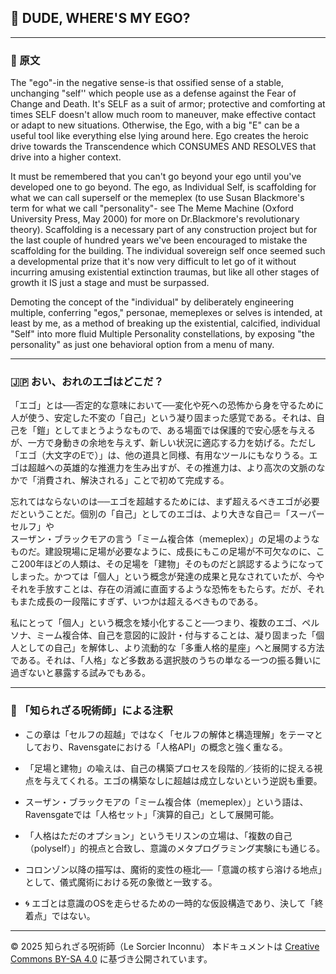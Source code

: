
## 🧛 DUDE, WHERE'S MY EGO?

---

### 🧛 原文

The "ego"-in the negative sense-is that ossified sense of a stable, unchanging "self'' which people use as a defense against the Fear of Change and Death. It's SELF as a suit of armor; protective and comforting at times SELF doesn't allow much room to maneuver, make effective contact or adapt to new situations. Otherwise, the Ego, with a big "E" can be a useful tool like everything else lying around here. Ego creates the heroic drive towards the Transcendence which CONSUMES AND RESOLVES that drive into a higher context. 

It must be remembered that you can't go beyond your ego until  you've developed one to go beyond. The ego, as Individual Self, is scaffolding for what we can call superself or the memeplex (to use Susan Blackmore's term for what we call "personality"- see The Meme Machine (Oxford University Press, May 2000) for more on Dr.Blackmore's revolutionary theory). Scaffolding is a necessary part of any construction project but for the last couple of hundred years we've been encouraged to mistake the scaffolding for the building. The individual sovereign self once seemed such a developmental prize that it's now very difficult to let go of it without incurring amusing existential extinction traumas, but like all other stages of growth it IS just a stage and must be surpassed.

Demoting the concept of the "individual" by deliberately engineering multiple, conferring "egos," personae, memeplexes or selves is intended, at least by me, as a method of breaking up the existential, calcified, individual "Self"
into more fluid Multiple Personality constellations, by
exposing "the personality" as just one behavioral option
from a menu of many.

---

### 🇯🇵 おい、おれのエゴはどこだ？

「エゴ」とは──否定的な意味において──変化や死への恐怖から身を守るために人が使う、安定した不変の「自己」という凝り固まった感覚である。それは、自己を「鎧」としてまとうようなもので、ある場面では保護的で安心感を与えるが、一方で身動きの余地を与えず、新しい状況に適応する力を妨げる。ただし「エゴ（大文字のEで）」は、他の道具と同様、有用なツールにもなりうる。エゴは超越への英雄的な推進力を生み出すが、その推進力は、より高次の文脈のなかで「消費され、解決される」ことで初めて完成する。

忘れてはならないのは──エゴを超越するためには、まず超えるべきエゴが必要だということだ。個別の「自己」としてのエゴは、より大きな自己＝「スーパーセルフ」や  
スーザン・ブラックモアの言う「ミーム複合体（memeplex）」の足場のようなものだ。建設現場に足場が必要なように、成長にもこの足場が不可欠なのに、ここ200年ほどの人類は、その足場を「建物」そのものだと誤認するようになってしまった。かつては「個人」という概念が発達の成果と見なされていたが、今やそれを手放すことは、存在の消滅に直面するような恐怖をもたらす。だが、それもまた成長の一段階にすぎず、いつかは超えるべきものである。

私にとって「個人」という概念を矮小化すること──つまり、複数のエゴ、ペルソナ、ミーム複合体、自己を意図的に設計・付与することは、凝り固まった「個人としての自己」を解体し、より流動的な「多重人格的星座」へと展開する方法である。それは、「人格」など多数ある選択肢のうちの単なる一つの振る舞いに過ぎないと暴露する試みでもある。

---

### 🐌 「知られざる呪術師」による注釈

- この章は「セルフの超越」ではなく「セルフの解体と構造理解」をテーマとしており、Ravensgateにおける「人格API」の概念と強く重なる。
- 「足場と建物」の喩えは、自己の構築プロセスを段階的／技術的に捉える視点を与えてくれる。エゴの構築なしに超越は成立しないという逆説も重要。
- スーザン・ブラックモアの「ミーム複合体（memeplex）」という語は、Ravensgateでは「人格セット」「演算的自己」として展開可能。
- 「人格はただのオプション」というモリスンの立場は、「複数の自己（polyself）」的視点と合致し、意識のメタプログラミング実験にも通じる。
- コロンゾン以降の描写は、魔術的変性の極北──「意識の核すら溶ける地点」として、儀式魔術における死の象徴と一致する。

- 🌀 エゴとは意識のOSを走らせるための一時的な仮設構造であり、決して「終着点」ではない。

---

© 2025 知られざる呪術師（Le Sorcier Inconnu） 
本ドキュメントは [Creative Commons BY-SA 4.0](https://creativecommons.org/licenses/by-sa/4.0/deed.ja) に基づき公開されています。
